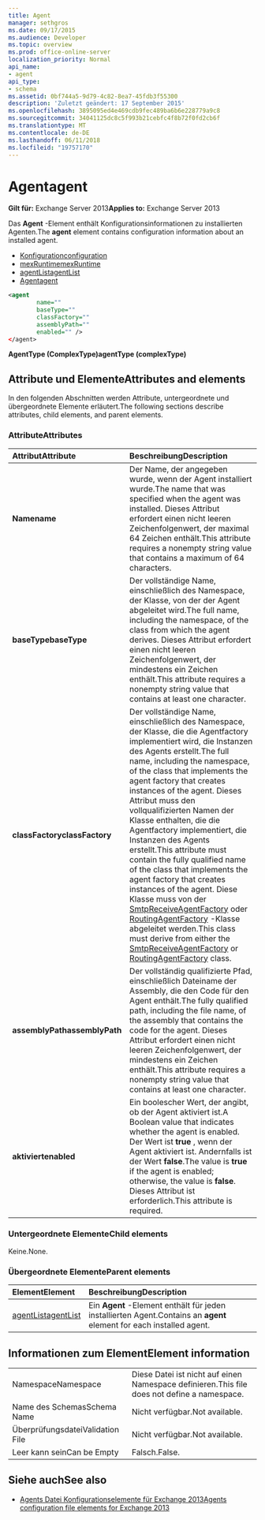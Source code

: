 ```yaml
---
title: Agent
manager: sethgros
ms.date: 09/17/2015
ms.audience: Developer
ms.topic: overview
ms.prod: office-online-server
localization_priority: Normal
api_name:
- agent
api_type:
- schema
ms.assetid: 0bf744a5-9d79-4c82-8ea7-45fdb3f55300
description: 'Zuletzt geändert: 17 September 2015'
ms.openlocfilehash: 3895095ed4e469cdb9fec489ba6b6e228779a9c8
ms.sourcegitcommit: 34041125dc8c5f993b21cebfc4f8b72f0fd2cb6f
ms.translationtype: MT
ms.contentlocale: de-DE
ms.lasthandoff: 06/11/2018
ms.locfileid: "19757170"
---
```

# <a name="agent"></a><span data-ttu-id="2abfe-103">Agent</span><span class="sxs-lookup"><span data-stu-id="2abfe-103">agent</span></span>
  
<span data-ttu-id="2abfe-104">**Gilt für:** Exchange Server 2013</span><span class="sxs-lookup"><span data-stu-id="2abfe-104">**Applies to:** Exchange Server 2013</span></span>
  
<span data-ttu-id="2abfe-105">Das **Agent** -Element enthält Konfigurationsinformationen zu installierten Agenten.</span><span class="sxs-lookup"><span data-stu-id="2abfe-105">The **agent** element contains configuration information about an installed agent.</span></span> 
  
- [<span data-ttu-id="2abfe-106">Konfiguration</span><span class="sxs-lookup"><span data-stu-id="2abfe-106">configuration</span></span>](configuration.md) 
- [<span data-ttu-id="2abfe-107">mexRuntime</span><span class="sxs-lookup"><span data-stu-id="2abfe-107">mexRuntime</span></span>](mexruntime.md)
- [<span data-ttu-id="2abfe-108">agentList</span><span class="sxs-lookup"><span data-stu-id="2abfe-108">agentList</span></span>](agentlist.md)
- [<span data-ttu-id="2abfe-109">Agent</span><span class="sxs-lookup"><span data-stu-id="2abfe-109">agent</span></span>](agent.md)
  
```XML
<agent
        name=""
        baseType=""
        classFactory=""
        assemblyPath=""
        enabled="" />
</agent>
```

<span data-ttu-id="2abfe-110">**AgentType (ComplexType)**</span><span class="sxs-lookup"><span data-stu-id="2abfe-110">**agentType (complexType)**</span></span>

## <a name="attributes-and-elements"></a><span data-ttu-id="2abfe-111">Attribute und Elemente</span><span class="sxs-lookup"><span data-stu-id="2abfe-111">Attributes and elements</span></span>

<span data-ttu-id="2abfe-112">In den folgenden Abschnitten werden Attribute, untergeordnete und übergeordnete Elemente erläutert.</span><span class="sxs-lookup"><span data-stu-id="2abfe-112">The following sections describe attributes, child elements, and parent elements.</span></span>
  
### <a name="attributes"></a><span data-ttu-id="2abfe-113">Attribute</span><span class="sxs-lookup"><span data-stu-id="2abfe-113">Attributes</span></span>

|<span data-ttu-id="2abfe-114">**Attribut**</span><span class="sxs-lookup"><span data-stu-id="2abfe-114">**Attribute**</span></span>|<span data-ttu-id="2abfe-115">**Beschreibung**</span><span class="sxs-lookup"><span data-stu-id="2abfe-115">**Description**</span></span>|
|:-----|:-----|
|<span data-ttu-id="2abfe-116">**Name**</span><span class="sxs-lookup"><span data-stu-id="2abfe-116">**name**</span></span> <br/> |<span data-ttu-id="2abfe-117">Der Name, der angegeben wurde, wenn der Agent installiert wurde.</span><span class="sxs-lookup"><span data-stu-id="2abfe-117">The name that was specified when the agent was installed.</span></span> <span data-ttu-id="2abfe-118">Dieses Attribut erfordert einen nicht leeren Zeichenfolgenwert, der maximal 64 Zeichen enthält.</span><span class="sxs-lookup"><span data-stu-id="2abfe-118">This attribute requires a nonempty string value that contains a maximum of 64 characters.</span></span>  <br/> |
|<span data-ttu-id="2abfe-119">**baseType**</span><span class="sxs-lookup"><span data-stu-id="2abfe-119">**baseType**</span></span> <br/> |<span data-ttu-id="2abfe-120">Der vollständige Name, einschließlich des Namespace, der Klasse, von der der Agent abgeleitet wird.</span><span class="sxs-lookup"><span data-stu-id="2abfe-120">The full name, including the namespace, of the class from which the agent derives.</span></span> <span data-ttu-id="2abfe-121">Dieses Attribut erfordert einen nicht leeren Zeichenfolgenwert, der mindestens ein Zeichen enthält.</span><span class="sxs-lookup"><span data-stu-id="2abfe-121">This attribute requires a nonempty string value that contains at least one character.</span></span>  <br/> |
|<span data-ttu-id="2abfe-122">**classFactory**</span><span class="sxs-lookup"><span data-stu-id="2abfe-122">**classFactory**</span></span> <br/> |<span data-ttu-id="2abfe-123">Der vollständige Name, einschließlich des Namespace, der Klasse, die die Agentfactory implementiert wird, die Instanzen des Agents erstellt.</span><span class="sxs-lookup"><span data-stu-id="2abfe-123">The full name, including the namespace, of the class that implements the agent factory that creates instances of the agent.</span></span> <span data-ttu-id="2abfe-124">Dieses Attribut muss den vollqualifizierten Namen der Klasse enthalten, die die Agentfactory implementiert, die Instanzen des Agents erstellt.</span><span class="sxs-lookup"><span data-stu-id="2abfe-124">This attribute must contain the fully qualified name of the class that implements the agent factory that creates instances of the agent.</span></span> <span data-ttu-id="2abfe-125">Diese Klasse muss von der [SmtpReceiveAgentFactory](https://msdn.microsoft.com/library/Microsoft.Exchange.Data.Transport.Smtp.SmtpReceiveAgentFactory.aspx) oder [RoutingAgentFactory](https://msdn.microsoft.com/library/Microsoft.Exchange.Data.Transport.Routing.RoutingAgentFactory.aspx) -Klasse abgeleitet werden.</span><span class="sxs-lookup"><span data-stu-id="2abfe-125">This class must derive from either the [SmtpReceiveAgentFactory](https://msdn.microsoft.com/library/Microsoft.Exchange.Data.Transport.Smtp.SmtpReceiveAgentFactory.aspx) or [RoutingAgentFactory](https://msdn.microsoft.com/library/Microsoft.Exchange.Data.Transport.Routing.RoutingAgentFactory.aspx) class.</span></span>  <br/> |
|<span data-ttu-id="2abfe-126">**assemblyPath**</span><span class="sxs-lookup"><span data-stu-id="2abfe-126">**assemblyPath**</span></span> <br/> |<span data-ttu-id="2abfe-127">Der vollständig qualifizierte Pfad, einschließlich Dateiname der Assembly, die den Code für den Agent enthält.</span><span class="sxs-lookup"><span data-stu-id="2abfe-127">The fully qualified path, including the file name, of the assembly that contains the code for the agent.</span></span> <span data-ttu-id="2abfe-128">Dieses Attribut erfordert einen nicht leeren Zeichenfolgenwert, der mindestens ein Zeichen enthält.</span><span class="sxs-lookup"><span data-stu-id="2abfe-128">This attribute requires a nonempty string value that contains at least one character.</span></span>  <br/> |
|<span data-ttu-id="2abfe-129">**aktiviert**</span><span class="sxs-lookup"><span data-stu-id="2abfe-129">**enabled**</span></span> <br/> |<span data-ttu-id="2abfe-130">Ein boolescher Wert, der angibt, ob der Agent aktiviert ist.</span><span class="sxs-lookup"><span data-stu-id="2abfe-130">A Boolean value that indicates whether the agent is enabled.</span></span> <span data-ttu-id="2abfe-131">Der Wert ist **true** , wenn der Agent aktiviert ist. Andernfalls ist der Wert **false**.</span><span class="sxs-lookup"><span data-stu-id="2abfe-131">The value is **true** if the agent is enabled; otherwise, the value is **false**.</span></span> <span data-ttu-id="2abfe-132">Dieses Attribut ist erforderlich.</span><span class="sxs-lookup"><span data-stu-id="2abfe-132">This attribute is required.</span></span>  <br/> |
   
### <a name="child-elements"></a><span data-ttu-id="2abfe-133">Untergeordnete Elemente</span><span class="sxs-lookup"><span data-stu-id="2abfe-133">Child elements</span></span>

<span data-ttu-id="2abfe-134">Keine.</span><span class="sxs-lookup"><span data-stu-id="2abfe-134">None.</span></span>
  
### <a name="parent-elements"></a><span data-ttu-id="2abfe-135">Übergeordnete Elemente</span><span class="sxs-lookup"><span data-stu-id="2abfe-135">Parent elements</span></span>

|<span data-ttu-id="2abfe-136">**Element**</span><span class="sxs-lookup"><span data-stu-id="2abfe-136">**Element**</span></span>|<span data-ttu-id="2abfe-137">**Beschreibung**</span><span class="sxs-lookup"><span data-stu-id="2abfe-137">**Description**</span></span>|
|:-----|:-----|
|[<span data-ttu-id="2abfe-138">agentList</span><span class="sxs-lookup"><span data-stu-id="2abfe-138">agentList</span></span>](agentlist.md) <br/> |<span data-ttu-id="2abfe-139">Ein **Agent** -Element enthält für jeden installierten Agent.</span><span class="sxs-lookup"><span data-stu-id="2abfe-139">Contains an **agent** element for each installed agent.</span></span>  <br/> |
   
## <a name="element-information"></a><span data-ttu-id="2abfe-140">Informationen zum Element</span><span class="sxs-lookup"><span data-stu-id="2abfe-140">Element information</span></span>

|||
|:-----|:-----|
|<span data-ttu-id="2abfe-141">Namespace</span><span class="sxs-lookup"><span data-stu-id="2abfe-141">Namespace</span></span>  <br/> |<span data-ttu-id="2abfe-142">Diese Datei ist nicht auf einen Namespace definieren.</span><span class="sxs-lookup"><span data-stu-id="2abfe-142">This file does not define a namespace.</span></span>  <br/> |
|<span data-ttu-id="2abfe-143">Name des Schemas</span><span class="sxs-lookup"><span data-stu-id="2abfe-143">Schema Name</span></span>  <br/> |<span data-ttu-id="2abfe-144">Nicht verfügbar.</span><span class="sxs-lookup"><span data-stu-id="2abfe-144">Not available.</span></span>  <br/> |
|<span data-ttu-id="2abfe-145">Überprüfungsdatei</span><span class="sxs-lookup"><span data-stu-id="2abfe-145">Validation File</span></span>  <br/> |<span data-ttu-id="2abfe-146">Nicht verfügbar.</span><span class="sxs-lookup"><span data-stu-id="2abfe-146">Not available.</span></span>  <br/> |
|<span data-ttu-id="2abfe-147">Leer kann sein</span><span class="sxs-lookup"><span data-stu-id="2abfe-147">Can be Empty</span></span>  <br/> |<span data-ttu-id="2abfe-148">Falsch.</span><span class="sxs-lookup"><span data-stu-id="2abfe-148">False.</span></span>  <br/> |
   
## <a name="see-also"></a><span data-ttu-id="2abfe-149">Siehe auch</span><span class="sxs-lookup"><span data-stu-id="2abfe-149">See also</span></span>

- [<span data-ttu-id="2abfe-150">Agents Datei Konfigurationselemente für Exchange 2013</span><span class="sxs-lookup"><span data-stu-id="2abfe-150">Agents configuration file elements for Exchange 2013</span></span>](agents-configuration-file-elements-for-exchange-2013.md)

